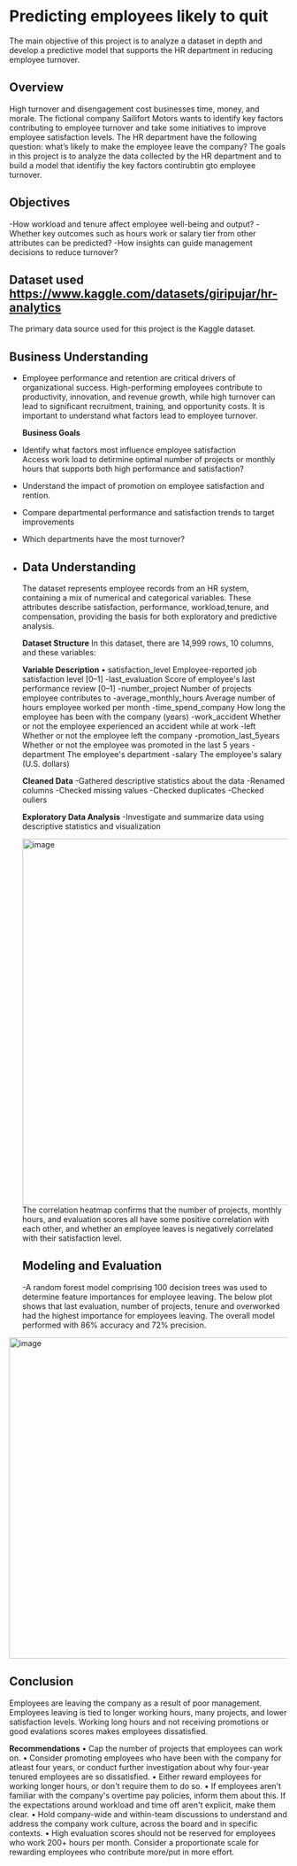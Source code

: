 # Predicting employees likely to quit
The main objective of this project is to analyze a dataset in depth and develop a predictive model that supports the HR department in reducing employee turnover.

## Overview
High turnover and disengagement cost businesses time, money, and morale. The fictional company Sailifort Motors wants to identify key factors contributing to employee turnover and take some initiatives to improve employee satisfaction levels. The HR department have the following question: what’s likely to make the employee leave the company? The goals in this project is to analyze the data collected by the HR department and to build a model that identifiy the key factors contirubtin gto employee turnover. 

## Objectives 
-How workload and tenure affect employee well-being and output?
-Whether key outcomes such as hours work or salary tier from other attributes can be predicted?
-How insights can guide management decisions to reduce turnover? 
 
## Dataset used **https://www.kaggle.com/datasets/giripujar/hr-analytics**
The primary data source used for this project is the Kaggle dataset. 

## Business Understanding
- Employee performance and retention are critical drivers of organizational success. High-performing employees contribute to productivity, innovation, and revenue growth, while high
  turnover can lead to significant recruitment, training, and opportunity costs. It is important to understand what factors lead to employee turnover.
   
  **Business Goals** 
- Identify what factors most influence employee satisfaction  
  Access work load to detirmine optimal number of projects or monthly hours that supports both high performance and satisfaction?
- Understand the impact of promotion on employee satisfaction and rention. 
- Compare departmental performance and satisfaction trends to target improvements
- Which departments have the most turnover?
- 
  ## Data Understanding
  The dataset represents employee records from an HR system, containing a mix of numerical and categorical variables. These attributes describe satisfaction, performance,                   workload,tenure, and compensation, providing the basis for both exploratory and predictive analysis.

  **Dataset Structure**
  In this dataset, there are 14,999 rows, 10 columns, and these variables:

  **Variable Description**
  •	satisfaction_level	          Employee-reported job satisfaction level [0–1]
   -last_evaluation	             Score of employee's last performance review [0–1]
   -number_project	              Number of projects employee contributes to
   -average_monthly_hours	       Average number of hours employee worked per month
   -time_spend_company	          How long the employee has been with the company (years)
   -work_accident	               Whether or not the employee experienced an accident while at work
   -left	                        Whether or not the employee left the company
   -promotion_last_5years	       Whether or not the employee was promoted in the last 5 years
   -department	                  The employee's department
   -salary                       The employee's salary (U.S. dollars)

  **Cleaned Data**
  -Gathered descriptive statistics about the data
  -Renamed columns
  -Checked missing values
  -Checked duplicates
  -Checked ouliers
  
  **Exploratory Data Analysis**
  -Investigate and summarize data using descriptive statistics and visualization

  <img width="976" height="662" alt="image" src="https://github.com/user-attachments/assets/61254cd3-e3ea-4811-aa9a-76d7d02340e4" />
  The correlation heatmap confirms that the number of projects, monthly hours, and evaluation scores all have some positive correlation with each other, and whether an employee leaves is   negatively correlated with their satisfaction level.

  ## Modeling and Evaluation
  -A random forest model comprising 100 decision trees was used to determine feature importances for employee leaving. The below plot shows that last evaluation, number of projects, tenure and overworked had the highest importance for employees leaving. The overall model performed with 86% accuracy and 72% precision.

<img width="1023" height="580" alt="image" src="https://github.com/user-attachments/assets/d022a524-1188-41c3-87bc-a2b9fb49a17b" />

   ## Conclusion
   Employees are leaving the company as a result of poor management. Employees leaving is tied to longer working hours, many projects, and lower satisfaction levels. Working long hours      and not receiving promotions or good evalations scores makes employees dissatisfied.

   **Recommendations**
   •	Cap the number of projects that employees can work on.
   •	Consider promoting employees who have been with the company for atleast four years, or conduct further investigation about why four-year tenured employees are so dissatisfied.
   •	Either reward employees for working longer hours, or don't require them to do so.
   •	If employees aren't familiar with the company's overtime pay policies, inform them about this. If the expectations around workload and time off aren't explicit, make them clear.
   •	Hold company-wide and within-team discussions to understand and address the company work culture, across the board and in specific contexts.
   •	High evaluation scores should not be reserved for employees who work 200+ hours per month. Consider a proportionate scale for rewarding employees who contribute more/put in more          effort. 

  
   

  

  
  

  
